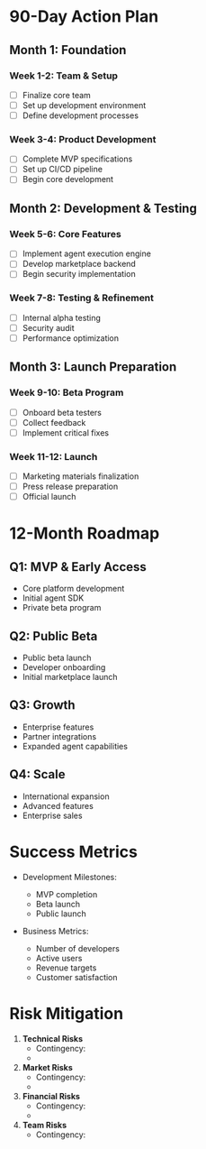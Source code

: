 # 90-Day Action Plan

## Month 1: Foundation
### Week 1-2: Team & Setup
- [ ] Finalize core team
- [ ] Set up development environment
- [ ] Define development processes

### Week 3-4: Product Development
- [ ] Complete MVP specifications
- [ ] Set up CI/CD pipeline
- [ ] Begin core development

## Month 2: Development & Testing
### Week 5-6: Core Features
- [ ] Implement agent execution engine
- [ ] Develop marketplace backend
- [ ] Begin security implementation

### Week 7-8: Testing & Refinement
- [ ] Internal alpha testing
- [ ] Security audit
- [ ] Performance optimization

## Month 3: Launch Preparation
### Week 9-10: Beta Program
- [ ] Onboard beta testers
- [ ] Collect feedback
- [ ] Implement critical fixes

### Week 11-12: Launch
- [ ] Marketing materials finalization
- [ ] Press release preparation
- [ ] Official launch

# 12-Month Roadmap

## Q1: MVP & Early Access
- Core platform development
- Initial agent SDK
- Private beta program

## Q2: Public Beta
- Public beta launch
- Developer onboarding
- Initial marketplace launch

## Q3: Growth
- Enterprise features
- Partner integrations
- Expanded agent capabilities

## Q4: Scale
- International expansion
- Advanced features
- Enterprise sales

# Success Metrics
- Development Milestones:
  - MVP completion
  - Beta launch
  - Public launch

- Business Metrics:
  - Number of developers
  - Active users
  - Revenue targets
  - Customer satisfaction

# Risk Mitigation
1. **Technical Risks**
   - Contingency:
   - 
2. **Market Risks**
   - Contingency:
   - 
3. **Financial Risks**
   - Contingency:
   - 
4. **Team Risks**
   - Contingency:
